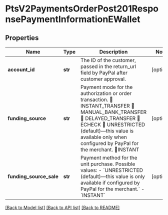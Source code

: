 # PtsV2PaymentsOrderPost201ResponsePaymentInformationEWallet

## Properties
Name | Type | Description | Notes
------------ | ------------- | ------------- | -------------
**account_id** | **str** | The ID of the customer, passed in the return_url field by PayPal after customer approval. | [optional] 
**funding_source** | **str** | Payment mode for the authorization or order transaction.  INSTANT_TRANSFER  MANUAL_BANK_TRANSFER  DELAYED_TRANSFER  ECHECK  UNRESTRICTED (default)—this value is available only when configured by PayPal for the merchant. INSTANT | [optional] 
**funding_source_sale** | **str** | Payment method for the unit purchase. Possible values: - &#x60;UNRESTRICTED (default)—this value is only available if configured by PayPal for the merchant.&#x60; - &#x60;INSTANT&#x60;  | [optional] 

[[Back to Model list]](../README.md#documentation-for-models) [[Back to API list]](../README.md#documentation-for-api-endpoints) [[Back to README]](../README.md)


